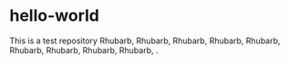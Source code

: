 # hello-world
This is a test repository
Rhubarb, Rhubarb, Rhubarb, Rhubarb, Rhubarb, Rhubarb, Rhubarb, Rhubarb, Rhubarb, .
